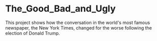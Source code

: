 # The_Good_Bad_and_Ugly
This project shows how the conversation in the world's most famous newspaper, the New York Times, changed for the worse following the election of Donald Trump. 
